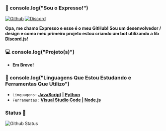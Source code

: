 ### 👋 console.log("Sou o Expresso!")
[![Github](https://img.shields.io/badge/-Github-000?style=flat&logo=Github&logoColor=white)](https://github.com/ExpressDeveloper) [![Discord](https://img.shields.io/badge/-Discord-7289da?style=flat&logo=Discord&logoColor=white)](hhttps://discord.gg/Expresso#9170)

**Opa, me chamo Expresso e esse é o meu GitHub! Sou um desenvolvedor / design e como meu primeiro projeto estou criando um bot utilizando a lib [Discord.js](https://discord.js.org/)!**

### 💻 console.log("Projeto(s)")
- **Em Breve!**

### 🔧 console.log("Linguagens Que Estou Estudando e Ferramentas Que Utilizo")
- `Linguagens:` **[JavaScript](https://www.javascript.com/) | [Python](https://www.python.org/)**
- `Ferramentas:` **[Visual Studio Code ](https://visualstudio.microsoft.com/pt-br/) | [Node.js](https://nodejs.org/)**

### Status 📃
![Github Status](https://github-readme-stats.vercel.app/api/?username=ExpressDeveloper&show_icons=true&title_color=fff&icon_color=79ff97&text_color=9f9f9f&bg_color=151515)
<br>
